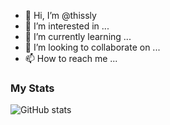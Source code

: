 - 👋 Hi, I’m @thissly
- 👀 I’m interested in ...
- 🌱 I’m currently learning ...
- 💞️ I’m looking to collaborate on ...
- 📫 How to reach me ...

### My Stats
![GitHub stats](https://github-readme-stats.vercel.app/api?username=Thissly&show_icons=true&theme=radical)

